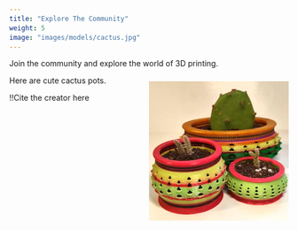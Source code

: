 ```yaml
---
title: "Explore The Community"
weight: 5
image: "images/models/cactus.jpg"
---
```


Join the community and explore the world of 3D printing.

<img src="/images/models/cactus.jpg" style="float: right; margin-top: 10px; margin-left: 10px; width: 50%" />

Here are cute cactus pots.

!!Cite the creator here